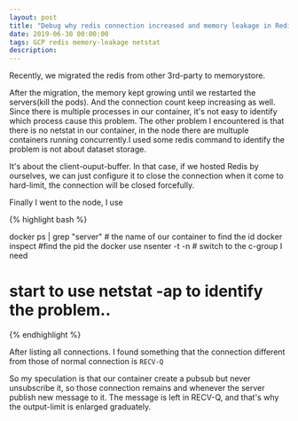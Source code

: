 ```yaml
---
layout: post
title: "Debug why redis connection increased and memory leakage in Redis  "
date: 2019-06-30 00:00:00
tags: GCP redis memory-leakage netstat
description: 
---
```


Recently, we migrated the redis from other 3rd-party to memorystore. 

After the migration, the memory kept growing until we restarted the servers(kill the pods).
And the connection count keep increasing as well.
Since there is multiple processes in our container, it's not easy to identify which process cause this problem.
The other problem I encountered is that there is no netstat in our container, in the node there are multuple containers running concurrently.I used some redis command to identify the problem is not about dataset storage.

It's about the client-ouput-buffer. In that case, if we hosted Redis by ourselves, we can just configure it to close the connection when it come to hard-limit, the connection will be closed forcefully.

Finally I went to the node, I use

{% highlight bash %}

docker ps | grep "server" # the name of our container to find the id
docker inspect <id> #find the pid the docker use
nsenter -t <pid> -n # switch to the c-group I need
# start to use netstat -ap to identify the problem..

{% endhighlight %}


After listing all connections. I found something that the connection different from those of normal connection is `RECV-Q`

So my speculation is that our container create a pubsub but never unsubscribe it, so those connection remains and whenever the server publish new message to it. The message is left in RECV-Q, and that's why the output-limit is enlarged graduately.


